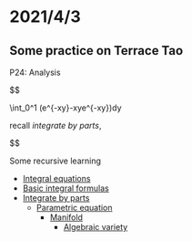 # 2021/4/3
## Some practice on Terrace Tao
P24: Analysis

$$

\int_0^1 (e^{-xy}-xye^{-xy})dy

recall *integrate by parts*,

$$

Some recursive learning

- [Integral equations](https://www.et.byu.edu/~vps/ET502WWW/NOTES/CH7m.pdf)
- [Basic integral formulas](https://byjus.com/integral-formulas/)
- [Integrate by parts](https://en.wikipedia.org/wiki/Integration_by_parts)
  - [Parametric equation](https://en.wikipedia.org/wiki/Parametric_equation)
    - [Manifold](https://en.wikipedia.org/wiki/Manifold)
      - [Algebraic variety](https://en.wikipedia.org/wiki/Algebraic_variety)